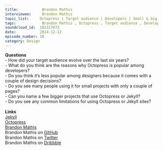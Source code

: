 ```yaml
--- 
title:           Brandon Mathis 
interviewee:     Brandon Mathis 
topic_list:     Octopress | Target audience | Developers | Small & big projects | Limitations
tags:            Brandon Mathis , Octopress , Target audience , Developers , Small  big projects , Limitations
soundcloud_id:  181317673
date:           2014-12-12
episode_number: 18
category: Design
---
```


<p class="show_notes_display"><b>Questions</b><br>- How did your target audience evolve over the last six years?<br>- What do you think are the reasons why Octopress is popular among developers?<br>- Do you think it’s less popular among designers because it comes with a couple of design decisions?<br>- Do you see many people using it for small projects with only a couple of pages?<br>- Can you name a few bigger projects that use Octopress or Jekyll?<br>- Do you see any common limitations for using Octopress or Jekyll sites?<br><br><b>Links</b><br><a rel="nofollow" target="_blank" href="http://jekyllrb.com/">Jekyll</a><br><a rel="nofollow" target="_blank" href="http://octopress.org/">Octopress</a><br><a rel="nofollow" target="_blank" href="http://brandonmathis.com/">Brandon Mathis</a><br>Brandon Mathis on <a rel="nofollow" target="_blank" href="https://github.com/imathis">GitHub</a><br>Brandon Mathis on <a rel="nofollow" target="_blank" href="https://twitter.com/imathis">Twitter</a><br>Brandon Mathis on <a rel="nofollow" target="_blank" href="https://dribbble.com/imathis">Dribbble</a></p>
